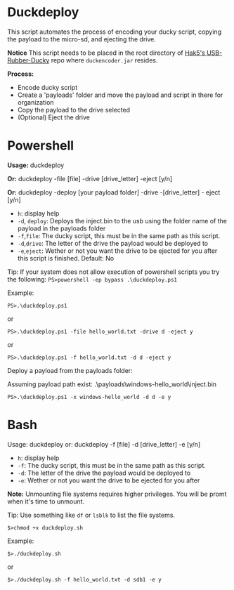 # Duckdeploy
This script automates the process of encoding your ducky script, copying the payload to the micro-sd, and ejecting the drive.

**Notice** This script needs to be placed in the root directory of [Hak5's USB-Rubber-Ducky](https://github.com/hak5darren/USB-Rubber-Ducky) repo where `duckencoder.jar` resides.

**Process:**
- Encode ducky script
- Create a 'payloads' folder and move the payload and script in there for organization
- Copy the payload to the drive selected
- (Optional) Eject the drive

# Powershell
**Usage:** 
duckdeploy 

**Or:** duckdeploy -file [file] -drive [drive_letter] -eject [y/n]

**Or:** duckdeploy -deploy [your payload folder] -drive -[drive_letter] - eject [y/n]
- `h`: display help
- `-d`, `deploy`: Deploys the inject.bin to the usb using the folder name of the payload in the payloads folder
- `-f`,`file`: The ducky script, this must be in the same path as this script.
- `-d`,`drive`: The letter of the drive the payload would be deployed to
- `-e`,`eject`: Wether or not you want the drive to be ejected for you after this script is finished. Default: No

Tip: If your system does not allow execution of powershell scripts you try the following: `PS>powershell -ep bypass .\duckdeploy.ps1`

Example:

`PS>.\duckdeploy.ps1`

or

`PS>.\duckdeploy.ps1 -file hello_world.txt -drive d -eject y`

or 

`PS>.\duckdeploy.ps1 -f hello_world.txt -d d -eject y`

Deploy a payload from the payloads folder:

Assuming payload path exist: .\payloads\windows-hello_world\inject.bin

`PS>.\duckdeploy.ps1 -x windows-hello_world -d d -e y`


# Bash
Usage: duckdeploy
or: duckdeploy -f [file] -d [drive_letter] -e [y/n]
- `h`: display help
- `-f`: The ducky script, this must be in the same path as this script.
- `-d`: The letter of the drive the payload would be deployed to
- `-e`: Wether or not you want the drive to be ejected for you after

**Note:** Unmounting file systems requires higher privileges. You will be promt when it's time to unmount.

Tip: Use something like `df` or `lsblk` to list the file systems.

`$>chmod +x duckdeploy.sh`

Example:

`$>./duckdeploy.sh`

or

`$>./duckdeploy.sh -f hello_world.txt -d sdb1 -e y`

